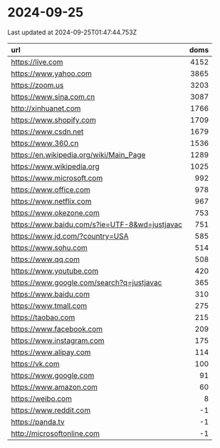 # 2024-09-25

<!-- BEGIN -->
Last updated at 2024-09-25T01:47:44.753Z

url | doms
:- | -:
https://live.com | 4152
https://www.yahoo.com | 3865
https://zoom.us | 3203
https://www.sina.com.cn | 3087
http://xinhuanet.com | 1766
https://www.shopify.com | 1709
https://www.csdn.net | 1679
https://www.360.cn | 1536
https://en.wikipedia.org/wiki/Main_Page | 1289
https://www.wikipedia.org | 1025
https://www.microsoft.com | 992
https://www.office.com | 978
https://www.netflix.com | 967
https://www.okezone.com | 753
https://www.baidu.com/s?ie=UTF-8&wd=justjavac | 751
https://www.jd.com/?country=USA | 585
https://www.sohu.com | 514
https://www.qq.com | 508
https://www.youtube.com | 420
https://www.google.com/search?q=justjavac | 365
https://www.baidu.com | 310
https://www.tmall.com | 275
https://taobao.com | 215
https://www.facebook.com | 209
https://www.instagram.com | 175
https://www.alipay.com | 114
https://vk.com | 100
https://www.google.com | 91
https://www.amazon.com | 60
https://weibo.com | 8
https://www.reddit.com | -1
https://panda.tv | -1
http://microsoftonline.com | -1
<!-- END -->
